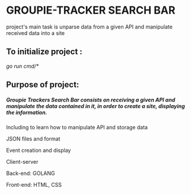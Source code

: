 # GROUPIE-TRACKER  SEARCH BAR

project's  main task is unparse data from a given API and manipulate received data into a site


## To initialize project :
_go run cmd/*_


## Purpose of project:

##### Groupie Trackers Search Bar consists on receiving a given API and manipulate the data contained in it, in order to create a site, displaying the information.

Including to learn how to manipulate API and storage data

JSON  files and format

Event creation and display

Client-server

Back-end: GOLANG

Front-end: HTML, CSS

